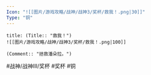 ```yaml
---
Icon: "![[图片/游戏攻略/战神/战神3/奖杯/救我！.png|30]]"
Type: "铜"
---
```

```ad-common-bronze-trophy
title: (Title:: "救我！")
![[图片/游戏攻略/战神/战神3/奖杯/救我！.png|100]]

(Comment:: "拯救潘朵拉。")
```

#战神/战神III/奖杯 #奖杯 #铜
